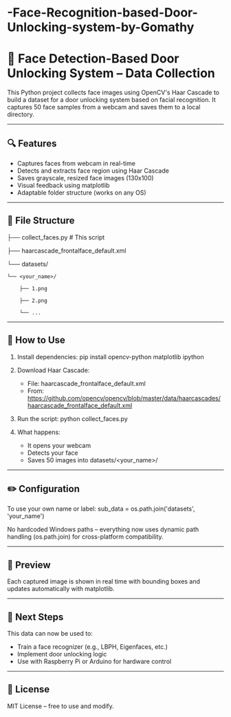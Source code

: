 # -Face-Recognition-based-Door-Unlocking-system-by-Gomathy

# 🚪 Face Detection-Based Door Unlocking System – Data Collection

This Python project collects face images using OpenCV's Haar Cascade to build a dataset for a door unlocking system based on facial recognition. It captures 50 face samples from a webcam and saves them to a local directory.

---

## 🔍 Features

- Captures faces from webcam in real-time
- Detects and extracts face region using Haar Cascade
- Saves grayscale, resized face images (130x100)
- Visual feedback using matplotlib
- Adaptable folder structure (works on any OS)

---

## 📁 File Structure


├── collect_faces.py         # This script

├── haarcascade_frontalface_default.xml

└── datasets/

    └── <your_name>/
    
        ├── 1.png
        
        ├── 2.png
        
        └── ...

---

## 🚀 How to Use

1. Install dependencies:
   pip install opencv-python matplotlib ipython

2. Download Haar Cascade:
   - File: haarcascade_frontalface_default.xml  
   - From: https://github.com/opencv/opencv/blob/master/data/haarcascades/haarcascade_frontalface_default.xml

3. Run the script:
   python collect_faces.py

4. What happens:
   - It opens your webcam
   - Detects your face
   - Saves 50 images into datasets/<your_name>/

---

## ✏️ Configuration

To use your own name or label:
sub_data = os.path.join('datasets', 'your_name')

No hardcoded Windows paths – everything now uses dynamic path handling (os.path.join) for cross-platform compatibility.

---

## 📸 Preview

Each captured image is shown in real time with bounding boxes and updates automatically with matplotlib.

---

## 🧠 Next Steps

This data can now be used to:
- Train a face recognizer (e.g., LBPH, Eigenfaces, etc.)
- Implement door unlocking logic
- Use with Raspberry Pi or Arduino for hardware control

---

## 📄 License

MIT License – free to use and modify.
